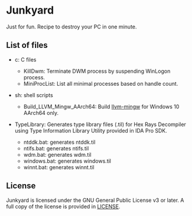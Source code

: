 # Junkyard

Just for fun. Recipe to destroy your PC in one minute.

## List of files

* c: C files
  - KillDwm: Terminate DWM process by suspending WinLogon process.
  - MiniProcList: List all minimal processes based on handle count.

* sh: shell scripts
  - Build_LLVM_Mingw_AArch64: Build [llvm-mingw] for Windows 10 AArch64 only.

[llvm-mingw]: https://github.com/mstorsjo/llvm-mingw.git

* TypeLibrary: Generates type library files (.til) for Hex Rays Decompiler
using Type Information Library Utility provided in IDA Pro SDK.

  - ntddk.bat: generates ntddk.til
  - ntifs.bat: generates ntifs.til
  - wdm.bat: generates wdm.til
  - windows.bat: generates windows.til
  - winnt.bat: generates winnt.til

## License

Junkyard is licensed under the GNU General Public License v3 or later.
A full copy of the license is provided in [LICENSE](LICENSE).
